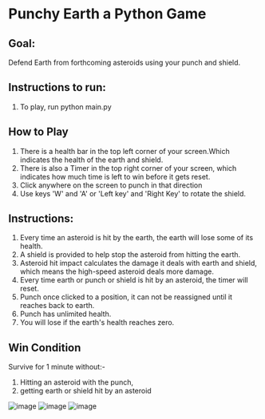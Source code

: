Punchy Earth a Python Game
 =============
Goal:
---------------
Defend Earth from forthcoming asteroids using your punch and shield.

Instructions to run:
---------------
1. To play, run python main.py

How to Play
---------------
1. There is a health bar in the top left corner of your screen.Which indicates the health of the earth and shield.
2. There is also a Timer in the top right corner of your screen, which indicates how much time is left to win before it gets reset.
3. Click anywhere on the screen to punch in that direction
4. Use keys 'W' and 'A' or 'Left key' and 'Right Key' to rotate the shield.

Instructions:
---------------
1. Every time an asteroid is hit by the earth, the earth will lose some of its health.
2. A shield is provided to help stop the asteroid from hitting the earth.
3. Asteroid hit impact calculates the damage it deals with earth and shield, which means the high-speed asteroid 
deals more damage.
4. Every time earth or punch or shield is hit by an asteroid, the timer will reset.
5. Punch once clicked to a position, it can not be reassigned until it reaches back to earth.
6. Punch has unlimited health.
7. You will lose if the earth's health reaches zero.

Win Condition
---------------
Survive for 1 minute without:-
1. Hitting an asteroid with the punch,
2. getting earth or shield hit by an asteroid

![image](https://user-images.githubusercontent.com/54352866/204125200-65b0d64c-4719-4eee-908a-7e7c168646bb.png)
![image](https://user-images.githubusercontent.com/54352866/204125265-3ff98a6b-f7b2-41a1-93a2-ef2dcbb99da5.png)
![image](https://user-images.githubusercontent.com/54352866/204125270-f52f02e8-eee7-4946-9cd6-733987d3010f.png)

